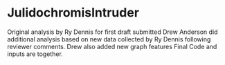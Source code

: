 # JulidochromisIntruder

Original analysis by Ry Dennis for first draft submitted
Drew Anderson did additional analysis based on new data collected by Ry Dennis following reviewer comments. Drew also added new graph features
Final Code and inputs are together.
